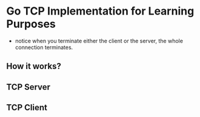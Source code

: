 # Go TCP Implementation for Learning Purposes

- notice when you terminate either the client or the server, the whole connection terminates.

## How it works?

## TCP Server

## TCP Client

